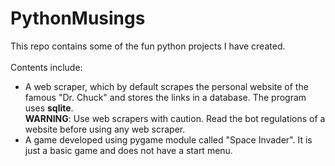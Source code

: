 # PythonMusings
This repo contains some of the fun python projects I have created.<br><br>
Contents include:
* A web scraper, which by default scrapes the personal website of the famous "Dr. Chuck" and stores the links in a database. The program uses <b>sqlite</b>.<br>
<b>WARNING</b>: Use web scrapers with caution. Read the bot regulations of a website before using any web scraper.
* A game developed using pygame module called "Space Invader". It is just a basic game and does not have a start menu.
